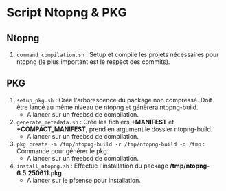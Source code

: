 # Script Ntopng & PKG

## Ntopng

1. `command_compilation.sh` : Setup et compile les projets nécessaires pour ntopng (le plus important est le respect des commits).

## PKG

1. `setup_pkg.sh` : Crée l'arborescence du package non compressé. Doit être lancé au même niveau de ntopng et génèrera ntopng-build.
    * A lancer sur un freebsd de compilation.
2. `generate_metadata.sh` : Crée les fichiers **+MANIFEST** et **+COMPACT_MANIFEST**, prend en argument le dossier ntopng-build.
    * A lancer sur un freebsd de compilation.
3. `pkg create -m /tmp/ntopng-build -r /tmp/ntopng-build -o /tmp` : Commande pour générer le pkg.
    * A lancer sur un freebsd de compilation.
4. `install_ntopng.sh` : Effectue l'installation du package **/tmp/ntopng-6.5.250611.pkg**.
    * A lancer sur le pfsense pour installation.